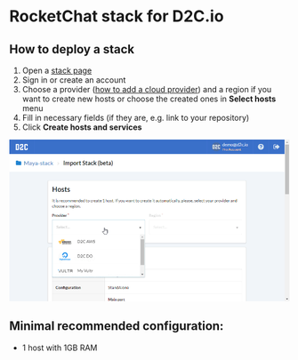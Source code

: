 # RocketChat stack for D2C.io

## How to deploy a stack

1. Open a [stack page](https://panel.d2c.io/?import=https://github.com/d2cio/rocketchat-stack/archive/master.zip)
2. Sign in or create an account
3. Choose a provider ([how to add a cloud provider](https://docs.d2c.io/getting-started/cloud-providers/)) and a region if you want to create new hosts or choose the created ones in **Select hosts** menu
3. Fill in necessary fields (if they are, e.g. link to your repository)
4. Click **Create hosts and services**

[![How to deploy a stack](https://github.com/mastappl/images/blob/master/rocketchat.gif)][1]

## Minimal recommended configuration:

- 1 host with 1GB RAM

[1]: https://youtu.be/xdn5pxt1Mi4
